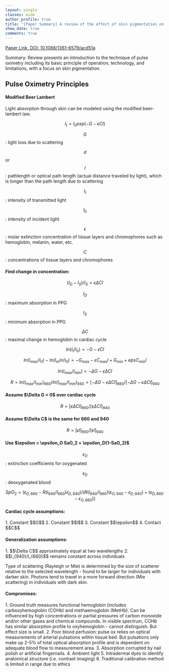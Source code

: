 ```yaml
---
layout: single
classes: wide
author_profile: true
title: "[Paper Summary] A review of the effect of skin pigmentation on pulse oximeter accuracy"
show_date: true
comments: true
---
```


<script type="text/x-mathjax-config">
  MathJax.Hub.Config({
    tex2jax: {
      inlineMath: [ ['$','$'], ["\\(","\\)"] ],
      processEscapes: true
    }
  });
</script>

<script type="text/javascript"
        src="https://cdn.mathjax.org/mathjax/latest/MathJax.js?config=TeX-AMS-MML_HTMLorMML">
</script>


[Paper Link, DOI: 10.1088/1361-6579/acd51a](https://iopscience.iop.org/article/10.1088/1361-6579/acd51a/meta)

Summary: Review presents an introduction to the technique of pulse oximetry including its basic principle of operation, technology, and limitations, with a focus on skin pigmentation.

<h2> Pulse Oximetry Principles </h2>

<h4> Modified Beer Lambert </h4>

Light absorption through skin can be modeled using the modified beer-lambert law.

$$I_t = I_0 exp(-G-\epsilon C l)$$

$$G$$: light loss due to scattering

$$d$$ or $$l$$: pathlength or optical path length (actual distance traveled by light), which is longer than the path length due to scattering

$$I_t$$: intensity of transmitted light

$$I_0$$: intensity of incident light

$$\epsilon$$: molar extinction concentration of tissue layers and chromophores such as hemoglobin, melanin, water, etc.

$$C$$: concentrations of tissue layers and chromophores

<h4> Find change in concentration:</h4>

$$(I_D - I_S)/I_S = \epsilon \Delta C l$$

$$I_D$$: maximum absorption in PPG 

$$I_S$$: minimum absorption in PPG

$$\Delta C$$: maximal change in hemoglobin in cardiac cycle

$$ln(I_t/I_0) = -G-\epsilon C l$$

$$ln(I_{max}/I_0) - ln(I_min/I_0) = -G_{max} - \epsilon C_{max} l + G_{min} + eps C_{min} l$$

$$ln(I_{max}/l_{min}) = -\Delta G - \epsilon \Delta C l$$

$$R = ln(I_{max}/I_{min})_{660}/ln(I_{max}/I_{min})_{940} = [-\Delta G - \epsilon \Delta C l]_{660} / [-\Delta G - \epsilon \Delta C l]_{940}$$

<h4> Assume $\Delta G = 0$ over cardiac cycle </h4>

$$R = [\epsilon \Delta C l]_{660} / [\epsilon \Delta C l]_{940}$$

<h4> Assume $\Delta C$ is the same for 660 and 940 </h4>

$$R = [\epsilon l]_{660}/[\epsilon l]_{940}$$

<h4> Use $\epsilon = \epsilon_O SaO_2 + \epsilon_D(1-SaO_2)$ </h4>

$$\epsilon_O$$: extinction coefficients for oxygenated

$$\epsilon_D$$: deoxygenated blood

$$SpO_2 = (\epsilon_{D,660}-R(l_{940}/l_{660}) \epsilon_{D,940})/(R(l_{940}/l_{660})(\epsilon_{O,940} - \epsilon_{D,940}) + (\epsilon_{D,660} - \epsilon_{O,660}))$$

<h4> Cardiac cycle assumptions: </h4>
1. Constant $$G$$
2. Constant $$I$$
3. Constant $$\epsilon$$
4. Contact $$C$$

<h4> Generalization assumptions: </h4>
1. $$\Delta C$$ approximately equal at two wavelengths
2. $$l_{940}/l_{660}$$ remains constant across individuals

Type of scattering (Rayleigh or Mie) is determined by the size of scatterer relative to the selected wavelength - found to be larger for individuals with darker skin. Photons tend to travel in a more forward direction (Mie scattering) in individuals with dark skin.

<h4> Compromises: </h4>
1. Ground truth measures functional hemoglobin (includes carboxyhemoglobin (COHb) and methaemoglobin (MetHb). Can be influenced by high concentrations or partial pressures of carbon monoxide and/or other gases and chemical compounds. In visible spectrum, COHb has similar absorption profile to oxyhemoglobin - cannot distinguish. But effect size is small.
2. Poor blood perfusion: pulse ox relies on optical measurements of arterial pulsations within tissue bed. But pulsations only make up 2-5% of total optical absorption profile and is dependent on adequate blood flow to measurement area.
3. Absorption corrupted by nail polish or artificial fingernails.
4. Ambient light
5. Intradermal dyes to identify anatomical structure (i.e. contrast imaging)
6. Traditional calibration method is limited in range due to ethics
